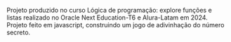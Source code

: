 Projeto produzido no curso Lógica de programação: explore funções e listas realizado no Oracle Next Education-T6 e Alura-Latam em 2024. Projeto feito em javascript, construindo um jogo de adivinhação do número secreto.
